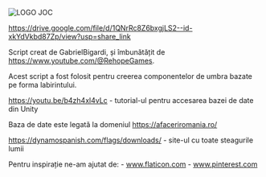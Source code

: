 ![LOGO JOC](https://github.com/calinus532/The-Infection/assets/138828409/3fba99f4-a07d-4252-96fa-6ed87e96064b)





https://drive.google.com/file/d/1QNrRc8Z6bxgjLS2--id-xkYdVkbd87Zp/view?usp=share_link

Script creat de GabrielBigardi, și îmbunătățit de https://www.youtube.com/@RehopeGames. 

Acest script a fost folosit pentru creerea componentelor de umbra bazate pe forma labirintului.

https://youtu.be/b4zh4xl4vLc - tutorial-ul pentru accesarea bazei de date din Unity

Baza de date este legată la domeniul https://afaceriromania.ro/

https://dynamospanish.com/flags/downloads/ - site-ul cu toate steagurile lumii

Pentru inspirație ne-am ajutat de: - www.flaticon.com
                                  - www.pinterest.com
